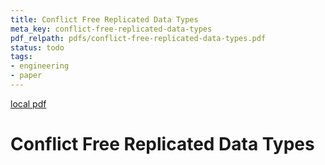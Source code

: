 ```yaml
---
title: Conflict Free Replicated Data Types
meta_key: conflict-free-replicated-data-types
pdf_relpath: pdfs/conflict-free-replicated-data-types.pdf
status: todo
tags:
- engineering
- paper
---
```


[local pdf](../../../pdfs/conflict-free-replicated-data-types.pdf)

# Conflict Free Replicated Data Types
